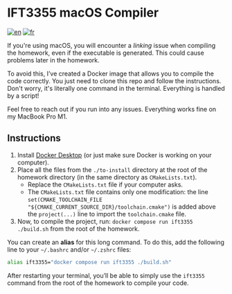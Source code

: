 # IFT3355 macOS Compiler

[![en](https://img.shields.io/badge/lang-en-red.svg)](https://github.com/etiennecollin/dockerfiles/blob/main/ift3355-macos-compilation/README.md)
[![fr](https://img.shields.io/badge/lang-fr-blue.svg)](https://github.com/etiennecollin/dockerfiles/blob/main/ift3355-macos-compilation/README_FR.md)

If you're using macOS, you will encounter a _linking_ issue when compiling the homework, even if the executable is generated. This could cause problems later in the homework.

To avoid this, I’ve created a Docker image that allows you to compile the code correctly. You just need to clone this repo and follow the instructions. Don't worry, it's literally one command in the terminal. Everything is handled by a script!

Feel free to reach out if you run into any issues. Everything works fine on my MacBook Pro M1.

## Instructions

1. Install [Docker Desktop](https://www.docker.com/products/docker-desktop/) (or just make sure Docker is working on your computer).
2. Place all the files from the `./to-install` directory at the root of the homework directory (in the same directory as `CMakeLists.txt`).
   - Replace the `CMakeLists.txt` file if your computer asks.
   - The `CMakeLists.txt` file contains only one modification: the line `set(CMAKE_TOOLCHAIN_FILE "${CMAKE_CURRENT_SOURCE_DIR}/toolchain.cmake")` is added above the `project(...)` line to import the `toolchain.cmake` file.
3. Now, to compile the project, run: `docker compose run ift3355 ./build.sh` from the root of the homework.

You can create an **alias** for this long command. To do this, add the following line to your `~/.bashrc` and/or `~/.zshrc` files:

```bash
alias ift3355="docker compose run ift3355 ./build.sh"
```

After restarting your terminal, you’ll be able to simply use the `ift3355` command from the root of the homework to compile your code.

